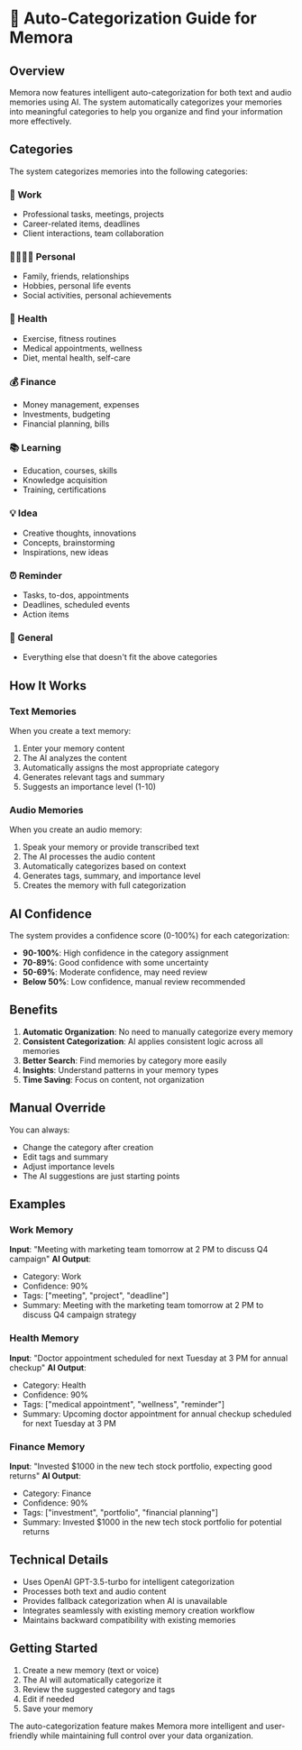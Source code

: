 # 🤖 Auto-Categorization Guide for Memora

## Overview

Memora now features intelligent auto-categorization for both text and audio memories using AI. The system automatically categorizes your memories into meaningful categories to help you organize and find your information more effectively.

## Categories

The system categorizes memories into the following categories:

### 🏢 Work
- Professional tasks, meetings, projects
- Career-related items, deadlines
- Client interactions, team collaboration

### 👨‍👩‍👧‍👦 Personal
- Family, friends, relationships
- Hobbies, personal life events
- Social activities, personal achievements

### 🏥 Health
- Exercise, fitness routines
- Medical appointments, wellness
- Diet, mental health, self-care

### 💰 Finance
- Money management, expenses
- Investments, budgeting
- Financial planning, bills

### 📚 Learning
- Education, courses, skills
- Knowledge acquisition
- Training, certifications

### 💡 Idea
- Creative thoughts, innovations
- Concepts, brainstorming
- Inspirations, new ideas

### ⏰ Reminder
- Tasks, to-dos, appointments
- Deadlines, scheduled events
- Action items

### 📝 General
- Everything else that doesn't fit the above categories

## How It Works

### Text Memories
When you create a text memory:
1. Enter your memory content
2. The AI analyzes the content
3. Automatically assigns the most appropriate category
4. Generates relevant tags and summary
5. Suggests an importance level (1-10)

### Audio Memories
When you create an audio memory:
1. Speak your memory or provide transcribed text
2. The AI processes the audio content
3. Automatically categorizes based on context
4. Generates tags, summary, and importance level
5. Creates the memory with full categorization

## AI Confidence

The system provides a confidence score (0-100%) for each categorization:
- **90-100%**: High confidence in the category assignment
- **70-89%**: Good confidence with some uncertainty
- **50-69%**: Moderate confidence, may need review
- **Below 50%**: Low confidence, manual review recommended

## Benefits

1. **Automatic Organization**: No need to manually categorize every memory
2. **Consistent Categorization**: AI applies consistent logic across all memories
3. **Better Search**: Find memories by category more easily
4. **Insights**: Understand patterns in your memory types
5. **Time Saving**: Focus on content, not organization

## Manual Override

You can always:
- Change the category after creation
- Edit tags and summary
- Adjust importance levels
- The AI suggestions are just starting points

## Examples

### Work Memory
**Input**: "Meeting with marketing team tomorrow at 2 PM to discuss Q4 campaign"
**AI Output**:
- Category: Work
- Confidence: 90%
- Tags: ["meeting", "project", "deadline"]
- Summary: Meeting with the marketing team tomorrow at 2 PM to discuss Q4 campaign strategy

### Health Memory
**Input**: "Doctor appointment scheduled for next Tuesday at 3 PM for annual checkup"
**AI Output**:
- Category: Health
- Confidence: 90%
- Tags: ["medical appointment", "wellness", "reminder"]
- Summary: Upcoming doctor appointment for annual checkup scheduled for next Tuesday at 3 PM

### Finance Memory
**Input**: "Invested $1000 in the new tech stock portfolio, expecting good returns"
**AI Output**:
- Category: Finance
- Confidence: 90%
- Tags: ["investment", "portfolio", "financial planning"]
- Summary: Invested $1000 in the new tech stock portfolio for potential returns

## Technical Details

- Uses OpenAI GPT-3.5-turbo for intelligent categorization
- Processes both text and audio content
- Provides fallback categorization when AI is unavailable
- Integrates seamlessly with existing memory creation workflow
- Maintains backward compatibility with existing memories

## Getting Started

1. Create a new memory (text or voice)
2. The AI will automatically categorize it
3. Review the suggested category and tags
4. Edit if needed
5. Save your memory

The auto-categorization feature makes Memora more intelligent and user-friendly while maintaining full control over your data organization. 